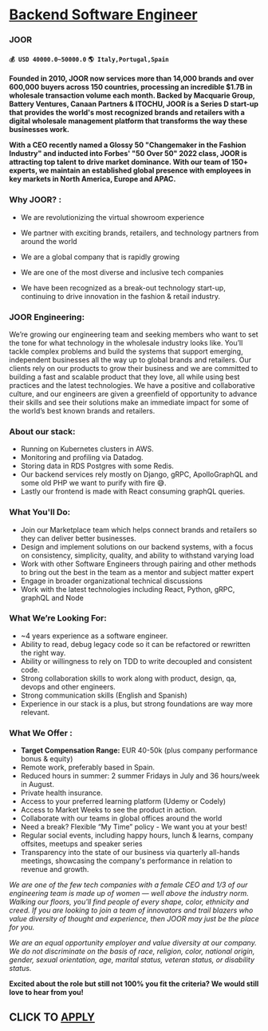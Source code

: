 # [Backend Software Engineer](https://www.remotewlb.com/apply/backend-software-engineer-91849)  
### JOOR  
#### `💰 USD 40000.0~50000.0` `🌎 Italy,Portugal,Spain`  

**Founded in 2010, JOOR now services more than 14,000 brands and over 600,000 buyers across 150 countries, processing an incredible $1.7B in wholesale transaction volume each month. Backed by Macquarie Group, Battery Ventures, Canaan Partners & ITOCHU, JOOR is a Series D start-up that provides the world's most recognized brands and retailers with a digital wholesale management platform that transforms the way these businesses work.**

 **With a CEO recently named a Glossy 50 "Changemaker in the Fashion Industry" and inducted into Forbes' "50 Over 50" 2022 class, JOOR is attracting top talent to drive market dominance. With our team of 150+ experts, we maintain an established global presence with employees in key markets in North America, Europe and APAC.**

### Why JOOR? :

  * We are revolutionizing the virtual showroom experience 

  * We partner with exciting brands, retailers, and technology partners from around the world

  * We are a global company that is rapidly growing 

  * We are one of the most diverse and inclusive tech companies

  * We have been recognized as a break-out technology start-up, continuing to drive innovation in the fashion & retail industry.

### JOOR Engineering:

We’re growing our engineering team and seeking members who want to set the tone for what technology in the wholesale industry looks like. You’ll tackle complex problems and build the systems that support emerging, independent businesses all the way up to global brands and retailers. Our clients rely on our products to grow their business and we are committed to building a fast and scalable product that they love, all while using best practices and the latest technologies. We have a positive and collaborative culture, and our engineers are given a greenfield of opportunity to advance their skills and see their solutions make an immediate impact for some of the world’s best known brands and retailers.

### About our stack:

  * Running on Kubernetes clusters in AWS.
  * Monitoring and profiling via Datadog.
  * Storing data in RDS Postgres with some Redis.
  * Our backend services rely mostly on Django, gRPC, ApolloGraphQL and some old PHP we want to purify with fire 😅.
  * Lastly our frontend is made with React consuming graphQL queries.

### What You'll Do:

  * Join our Marketplace team which helps connect brands and retailers so they can deliver better businesses.
  * Design and implement solutions on our backend systems, with a focus on consistency, simplicity, quality, and ability to withstand varying load
  * Work with other Software Engineers through pairing and other methods to bring out the best in the team as a mentor and subject matter expert
  * Engage in broader organizational technical discussions
  * Work with the latest technologies including React, Python, gRPC, graphQL and Node

### What We’re Looking For:

  * ~4 years experience as a software engineer.
  * Ability to read, debug legacy code so it can be refactored or rewritten the right way.
  * Ability or willingness to rely on TDD to write decoupled and consistent code.
  * Strong collaboration skills to work along with product, design, qa, devops and other engineers.
  * Strong communication skills (English and Spanish)
  * Experience in our stack is a plus, but strong foundations are way more relevant.

### What We Offer :

  *  **Target Compensation Range:** EUR 40-50k (plus company performance bonus & equity) 
  * Remote work, preferably based in Spain.
  * Reduced hours in summer: 2 summer Fridays in July and 36 hours/week in August.
  * Private health insurance.
  * Access to your preferred learning platform (Udemy or Codely)
  * Access to Market Weeks to see the product in action.
  * Collaborate with our teams in global offices around the world
  * Need a break? Flexible “My Time” policy - We want you at your best!
  * Regular social events, including happy hours, lunch & learns, company offsites, meetups and speaker series
  * Transparency into the state of our business via quarterly all-hands meetings, showcasing the company's performance in relation to revenue and growth.  
  

 _We are one of the few tech companies with a female CEO and 1/3 of our engineering team is made up of women — well above the industry norm. Walking our floors, you'll find people of every shape, color, ethnicity and creed. If you are looking to join a team of innovators and trail blazers who value diversity of thought and experience, then JOOR may just be the place for you._

 _We are an equal opportunity employer and value diversity at our company. We do not discriminate on the basis of race, religion, color, national origin, gender, sexual orientation, age, marital status, veteran status, or disability status._

 **Excited about the role but still not 100% you fit the criteria? We would still love to hear from you!**

  
## CLICK TO [APPLY](https://www.remotewlb.com/apply/backend-software-engineer-91849)

